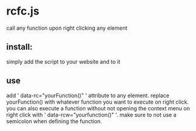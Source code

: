 # rcfc.js
call any function upon right clicking any element

## install:
simply add the script to your website and <script src="file.js"></script> to it

## use
add ' data-rc="yourFunction()" ' attribute to any element. replace yourFunction() with whatever function you want to execute on right click. you can also execute a function without not opening the context menu on right click with ' data-rcw="yourfunction()" '. make sure to not use a semicolon when defining the function.
